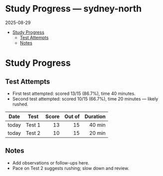 # Study Progress — sydney-north

2025-08-29

- [Study Progress](#study-progress)
  - [Test Attempts](#test-attempts)
  - [Notes](#notes)

# Study Progress

## Test Attempts

- First test attempted: scored 13/15 (86.7%), time 40 minutes.
- Second test attempted: scored 10/15 (66.7%), time 20 minutes — likely
  rushed.

| Date  | Test   | Score | Out of | Duration |
|-------|--------|------:|-------:|---------:|
| today | Test 1 |    13 |     15 |   40 min |
| today | Test 2 |    10 |     15 |   20 min |

## Notes

- Add observations or follow-ups here.
- Pace on Test 2 suggests rushing; slow down and review.
